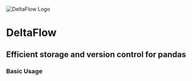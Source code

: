 ![DeltaFlow Logo](https://repository-images.githubusercontent.com/250386104/6b619400-6fa7-11ea-9443-e2675c49a252)
# DeltaFlow
## Efficient storage and version control for pandas
### Basic Usage